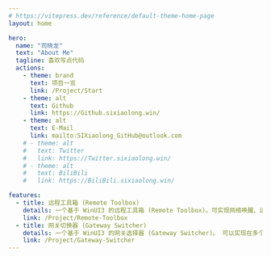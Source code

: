 ```yaml
---
# https://vitepress.dev/reference/default-theme-home-page
layout: home

hero:
  name: "司晓龙"
  text: "About Me"
  tagline: 喜欢写点代码
  actions:
    - theme: brand
      text: 项目一览
      link: /Project/Start
    - theme: alt
      text: Github
      link: https://Github.sixiaolong.win/
    - theme: alt
      text: E-Mail
      link: mailto:SIXiaolong_GitHub@outlook.com
    # - theme: alt
    #   text: Twitter
    #   link: https://Twitter.sixiaolong.win/
    # - theme: alt
    #   text: BiliBili
    #   link: https://BiliBili.sixiaolong.win/

features:
  - title: 远程工具箱 (Remote Toolbox)
    details: 一个基于 WinUI3 的远程工具箱 (Remote Toolbox)。可实现网络唤醒、远程桌面、远程关机、SSH快捷指令。
    link: /Project/Remote-Toolbox
  - title: 网关切换器 (Gateway Switcher)
    details: 一个基于 WinUI3 的网关选择器 (Gateway Switcher)。 可以实现在多个网络配置预设中快速切换。
    link: /Project/Gateway-Switcher
---
```


